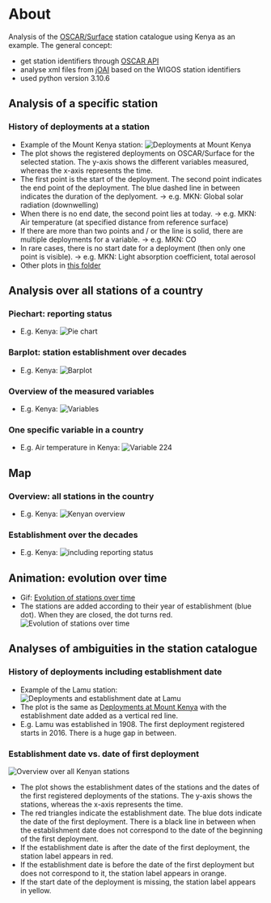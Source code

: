 # About
Analysis of the [OSCAR/Surface](https://oscar.wmo.int/surface/#/) station catalogue using Kenya as an example. The general concept:
* get station identifiers through [OSCAR API](https://oscar.wmo.int/surface/rest/api/search/station?territoryName=KEN)
* analyse xml files from [jOAI](https://oscar.wmo.int/oai/) based on the WIGOS station identifiers 
* used python version 3.10.6

## Analysis of a specific station

### History of deployments at a station
* Example of the Mount Kenya station:
![Deployments at Mount Kenya](../main/Plots/Deployments_0-20008-0-MKN.jpeg)
* The plot shows the registered deployments on OSCAR/Surface for the selected station. The y-axis shows the different variables measured, whereas the x-axis represents the time.
* The first point is the start of the deployment. The second point indicates the end point of the deployment. The blue dashed line in between indicates the duration of the deplyoment. -> e.g. MKN: Global solar radiation (downwelling)
* When there is no end date, the second point lies at today. -> e.g. MKN: Air temperature (at specified distance from reference surface)
* If there are more than two points and / or the line is solid, there are multiple deployments for a variable. -> e.g. MKN: CO
* In rare cases, there is no start date for a deployment (then only one point is visible). -> e.g. MKN: Light absorption coefficient, total aerosol
* Other plots in [this folder](../main/Plots)

## Analysis over all stations of a country

### Piechart: reporting status
* E.g. Kenya:
![Pie chart](../main/Plots/Station_ReportingStatus_piechart.jpeg)

### Barplot: station establishment over decades
* E.g. Kenya:
  ![Barplot](../main/Plots/Station_establishment_barplot.jpeg)

### Overview of the measured variables
* E.g. Kenya:
  ![Variables](../main/Plots/MeasuredVariables_Overview.jpeg)

### One specific variable in a country
* E.g. Air temperature in Kenya:
![Variable 224](../main/Plots/Variable_224_KEN.jpeg)

## Map
### Overview: all stations in the country
* E.g. Kenya:
![Kenyan overview](../main/Plots/all_stations_reportingStatus.jpeg)

### Establishment over the decades
* E.g. Kenya:
![including reporting status](../main/Plots/Station_establishment_decade_reporting.jpeg)

## Animation: evolution over time
* Gif: [Evolution of stations over time](../main/station_establishment_Kenya.gif)
* The stations are added according to their year of establishment (blue dot). When they are closed, the dot turns red. 
![Evolution of stations over time](../main/station_establishment_Kenya.gif)

## Analyses of ambiguities in the station catalogue

### History of deployments including establishment date
* Example of the Lamu station:
![Deployments and establishment date at Lamu](../main/Plots/Deployments_0-20000-0-63772_withEstablishmentDate.jpeg)
* The plot is the same as [Deployments at Mount Kenya](../main/Plots/Deployments_0-20008-0-MKN.jpeg) with the establishment date added as a vertical red line.
* E.g. Lamu was established in 1908. The first deployment registered starts in 2016. There is a huge gap in between.

### Establishment date vs. date of first deployment
![Overview over all Kenyan stations](../main/Plots/EstablshmentDate_vs_FirstDeployment.jpeg)
* The plot shows the establishment dates of the stations and the dates of the first registered deployments of the stations. The y-axis shows the stations, whereas the x-axis represents the time.
* The red triangles indicate the establishment date. The blue dots indicate the date of the first deployment. There is a black line in between when the establishment date does not correspond to the date of the beginning of the first deployment.
* If the establishment date is after the date of the first deployment, the station label appears in red.
* If the establishment date is before the date of the first deployment but does not correspond to it, the station label appears in orange.
* If the start date of the deployment is missing, the station label appears in yellow. 

